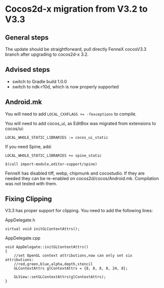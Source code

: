 Cocos2d-x migration from V3.2 to V3.3
====


General steps
----

The update should be straightforward, pull directly FenneX cocosV3.3 branch after upgrading to cocos2d-x 3.2.

Advised steps
----

* switch to Gradle build 1.0.0
* switch to ndk-r10d, which is now properly supported


Android.mk
----

You will need to add ```LOCAL_CXXFLAGS += -fexceptions``` to compile.

You will need to add cocos_ui, as EditBox was migrated from extensions to cocos/ui:

```
LOCAL_WHOLE_STATIC_LIBRARIES := cocos_ui_static
```

If you need Spine, add:

```
LOCAL_WHOLE_STATIC_LIBRARIES += spine_static
```

```
$(call import-module,editor-support/spine)
```

FenneX has disabled tiff, webp, chipmunk and cocostudio. If they are needed they can be re-enabled on cocos2d/cocos/Android.mk. Compilation was not tested with them.


Fixing Clipping
----

V3.3 has proper support for clipping. You need to add the following lines:

AppDelegate.h

```
virtual void initGLContextAttrs();
```

AppDelegate.cpp

```
void AppDelegate::initGLContextAttrs()
{
    //set OpenGL context attributions,now can only set six attributions:
    //red,green,blue,alpha,depth,stencil
    GLContextAttrs glContextAttrs = {8, 8, 8, 8, 24, 8};
    
    GLView::setGLContextAttrs(glContextAttrs);
}
```

